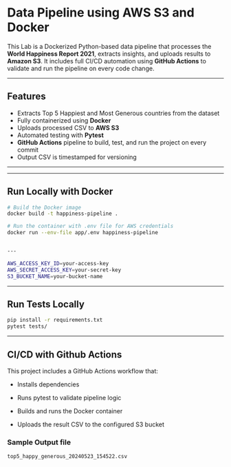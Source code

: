 # Data Pipeline using AWS S3 and Docker

This Lab is a Dockerized Python-based data pipeline that processes the **World Happiness Report 2021**, extracts insights, and uploads results to **Amazon S3**. It includes full CI/CD automation using **GitHub Actions** to validate and run the pipeline on every code change.

---

## Features

- Extracts Top 5 Happiest and Most Generous countries from the dataset
- Fully containerized using **Docker**
- Uploads processed CSV to **AWS S3**
- Automated testing with **Pytest**
- **GitHub Actions** pipeline to build, test, and run the project on every commit
- Output CSV is timestamped for versioning

---

---

## Run Locally with Docker

```bash
# Build the Docker image
docker build -t happiness-pipeline .

# Run the container with .env file for AWS credentials
docker run --env-file app/.env happiness-pipeline


---

AWS_ACCESS_KEY_ID=your-access-key
AWS_SECRET_ACCESS_KEY=your-secret-key
S3_BUCKET_NAME=your-bucket-name
```

---
## Run Tests Locally
```bash
pip install -r requirements.txt
pytest tests/
```
---
## CI/CD with Github Actions
This project includes a GitHub Actions workflow that:

- Installs dependencies

- Runs pytest to validate pipeline logic

- Builds and runs the Docker container

- Uploads the result CSV to the configured S3 bucket

### Sample Output file

```bash
top5_happy_generous_20240523_154522.csv
```

